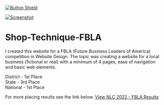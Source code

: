 
[![Button Shield]](https://shop-technique-fbla.pages.dev/)

[Button Shield]: https://img.shields.io/badge/View_Live_Site-37a779?style=for-the-badge


[![Screenshot](https://i.postimg.cc/3xWtMRKw/image.png)](https://shop-technique-fbla.pages.dev/)


# Shop-Technique-FBLA
I created this website for a FBLA (Future Business Leaders of America) competition in Website Design. The topic was creating a website for a local business (fictional or real) with a minimum of 4 pages, ease of navigation and basic web elements.

District - 1st Place <br>
State - 3rd Place <br>
National - 1st Place

For more placing results see the link below.
<a href="https://fbla-nlc.org/wp-content/uploads/2022/07/FBLA-Complete-Winner-List.pdf#page=74">View NLC 2022 - FBLA Results</a>
